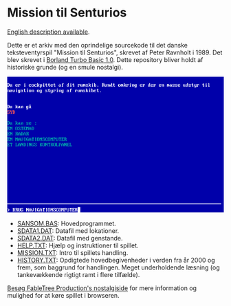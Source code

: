 # Mission til Senturios
[English description available](README-EN.md).

Dette er et arkiv med den oprindelige sourcekode til det danske teksteventyrspil "Mission til Senturios", skrevet af Peter Ravnholt i 1989. Det blev skrevet i [Borland Turbo Basic 1.0](https://www.abandonwaredos.com/abandonware-game.php?abandonware=Borland+Turbo+Basic+1.0&gid=2602). Dette repository bliver holdt af historiske grunde (og en smule nostalgi).

![Screendump fra spillet](sansom.png "Screendump fra spillet")

* [SANSOM.BAS](SANSOM.BAS): Hovedprogrammet.
* [SDATA1.DAT](SDATA1.DAT): Datafil med lokationer.
* [SDATA2.DAT](SDATA2.DAT): Datafil med genstande.
* [HELP.TXT](HELP.TXT): Hjælp og instruktioner til spillet.
* [MISSION.TXT](MISSION.TXT): Intro til spillets handling.
* [HISTORY.TXT](HISTORY.TXT): Opdigtede hovedbegivenheder i verden fra år 2000 og frem, som baggrund for handlingen. Meget underholdende læsning (og tankevækkende rigtigt ramt i flere tilfælde).

[Besøg FableTree Production's nostalgiside](https://fabletreeproductions.dk/da/nostalgia/index.html) for mere information og mulighed for at køre spillet i browseren.